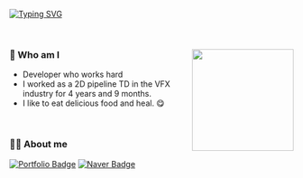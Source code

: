 [![Typing SVG](https://readme-typing-svg.demolab.com?font=Fira+Code&pause=1000&color=000000&center=true&width=435&lines=Hi%2C+I'm+Aerim+%F0%9F%91%8B;Nice+to+meet+you+%F0%9F%98%86)](https://git.io/typing-svg)

<br>

### 🤔 Who am I <img align='right' src="https://github-readme-stats.vercel.app/api?username=sar9702&theme=vision-friendly-dark" height="180"> 
- Developer who works hard
- I worked as a 2D pipeline TD in the VFX industry for 4 years and 9 months.
- I like to eat delicious food and heal. 😋

<br>

### 👩‍💻 About me
[![Portfolio Badge](https://img.shields.io/badge/notion-000000?style=flat&logo=Notion&logoColor=white)](https://better-galaxy-df4.notion.site/223ac45f326945d18be30ce25851a14f)
[![Naver Badge](https://img.shields.io/badge/Blog-03C75A?style=flat&logo=Naver&logoColor=white)](https://blog.naver.com/ars970207)
